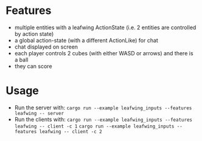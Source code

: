 # Features

- multiple entities with a leafwing ActionState (i.e. 2 entities are controlled by action state)
- a global action-state (with a different ActionLike) for chat
- chat displayed on screen
- each player controls 2 cubes (with either WASD or arrows) and there is a ball
- they can score


# Usage

- Run the server with: `cargo run --example leafwing_inputs --features leafwing -- server`
- Run the clients with:
`cargo run --example leafwing_inputs --features leafwing -- client -c 1`
`cargo run --example leafwing_inputs --features leafwing -- client -c 2`
